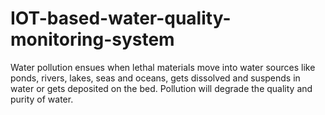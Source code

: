 # IOT-based-water-quality-monitoring-system
Water pollution ensues when lethal materials move into water sources like ponds, rivers, lakes, seas and oceans, gets dissolved and suspends in water or gets deposited on the bed. Pollution will degrade the quality and purity of water.
